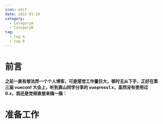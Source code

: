 ```yaml
---
icon: edit
date: 2022-01-10
category:
  - CategoryA
  - CategoryB
tag:
  - tag A
  - tag B
---
```


# 前言

**之前一直有想法弄一个个人博客，可是感觉工作量巨大，顿时无从下手，正好在第三届 vueconf 大会上，听到真山同学分享的 vuepress1.x，虽然没有使用过 0.x，我还是觉得直接来搞一搞：**

# 准备工作
